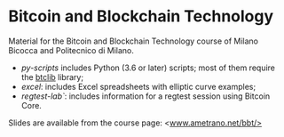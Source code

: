 # Bitcoin and Blockchain Technology

Material for the Bitcoin and Blockchain Technology course of Milano Bicocca and Politecnico di Milano.

- _py-scripts_ includes Python (3.6 or later) scripts; most of them require the [btclib](https://github.com/dginst/btclib) library;
- _excel_: includes Excel spreadsheets with elliptic curve examples;
- _regtest-lab`_: includes information for a regtest session using Bitcoin Core.

Slides are available from the course page: <www.ametrano.net/bbt/>
